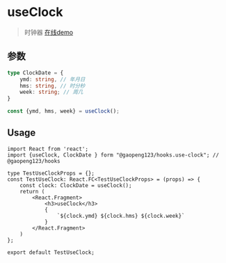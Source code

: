 # useClock 

>时钟器 [在线demo](https://ligaopeng123-npm.github.io/hooks/?path=/story/example-useclock--demo)

## 参数

```typescript
type ClockDate = {
    ymd: string, // 年月日
    hms: string, // 时分秒
    week: string; // 周几
}

const {ymd, hms, week} = useClock();
```

## Usage

```tsx
import React from 'react';
import {useClock, ClockDate } form "@gaopeng123/hooks.use-clock"; // @gaopeng123/hooks

type TestUseClockProps = {};
const TestUseClock: React.FC<TestUseClockProps> = (props) => {
    const clock: ClockDate = useClock();
    return (
        <React.Fragment>
            <h3>useClock</h3>
            {
                `${clock.ymd} ${clock.hms} ${clock.week}`
            }
        </React.Fragment>
    )
};

export default TestUseClock;
```


